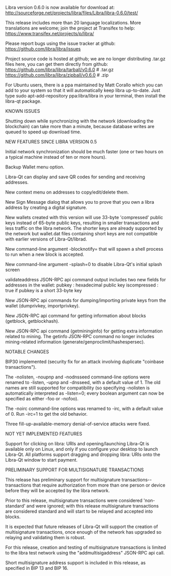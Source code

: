 Libra version 0.6.0 is now available for download at:
http://sourceforge.net/projects/libra/files/Libra/libra-0.6.0/test/

This release includes more than 20 language localizations.
More translations are welcome; join the
project at Transifex to help:
https://www.transifex.net/projects/p/libra/

Please report bugs using the issue tracker at github:
https://github.com/libra/libra/issues

Project source code is hosted at github; we are no longer
distributing .tar.gz files here, you can get them
directly from github:
https://github.com/libra/libra/tarball/v0.6.0  # .tar.gz
https://github.com/libra/libra/zipball/v0.6.0  # .zip

For Ubuntu users, there is a ppa maintained by Matt Corallo which
you can add to your system so that it will automatically keep
libra up-to-date.  Just type
sudo apt-add-repository ppa:libra/libra
in your terminal, then install the libra-qt package.


KNOWN ISSUES

Shutting down while synchronizing with the network
(downloading the blockchain) can take more than a minute,
because database writes are queued to speed up download
time.


NEW FEATURES SINCE LIBRA VERSION 0.5

Initial network synchronization should be much faster
(one or two hours on a typical machine instead of ten or more
hours).

Backup Wallet menu option.

Libra-Qt can display and save QR codes for sending
and receiving addresses.

New context menu on addresses to copy/edit/delete them.

New Sign Message dialog that allows you to prove that you
own a libra address by creating a digital
signature.

New wallets created with this version will
use 33-byte 'compressed' public keys instead of
65-byte public keys, resulting in smaller
transactions and less traffic on the libra
network. The shorter keys are already supported
by the network but wallet.dat files containing
short keys are not compatible with earlier
versions of Libra-Qt/librad.

New command-line argument -blocknotify=<command>
that will spawn a shell process to run <command> 
when a new block is accepted.

New command-line argument -splash=0 to disable
Libra-Qt's initial splash screen

validateaddress JSON-RPC api command output includes
two new fields for addresses in the wallet:
pubkey : hexadecimal public key
iscompressed : true if pubkey is a short 33-byte key

New JSON-RPC api commands for dumping/importing
private keys from the wallet (dumprivkey, importprivkey).

New JSON-RPC api command for getting information about
blocks (getblock, getblockhash).

New JSON-RPC api command (getmininginfo) for getting
extra information related to mining. The getinfo
JSON-RPC command no longer includes mining-related
information (generate/genproclimit/hashespersec).



NOTABLE CHANGES

BIP30 implemented (security fix for an attack involving
duplicate "coinbase transactions").

The -nolisten, -noupnp and -nodnsseed command-line
options were renamed to -listen, -upnp and -dnsseed,
with a default value of 1. The old names are still
supported for compatibility (so specifying -nolisten
is automatically interpreted as -listen=0; every
boolean argument can now be specified as either
-foo or -nofoo).

The -noirc command-line options was renamed to
-irc, with a default value of 0. Run -irc=1 to
get the old behavior.

Three fill-up-available-memory denial-of-service
attacks were fixed.


NOT YET IMPLEMENTED FEATURES

Support for clicking on libra: URIs and
opening/launching Libra-Qt is available only on Linux,
and only if you configure your desktop to launch
Libra-Qt. All platforms support dragging and dropping
libra: URIs onto the Libra-Qt window to start
payment.


PRELIMINARY SUPPORT FOR MULTISIGNATURE TRANSACTIONS

This release has preliminary support for multisignature
transactions-- transactions that require authorization
from more than one person or device before they
will be accepted by the libra network.

Prior to this release, multisignature transactions
were considered 'non-standard' and were ignored;
with this release multisignature transactions are
considered standard and will start to be relayed
and accepted into blocks.

It is expected that future releases of Libra-Qt
will support the creation of multisignature transactions,
once enough of the network has upgraded so relaying
and validating them is robust.

For this release, creation and testing of multisignature
transactions is limited to the libra test network using
the "addmultisigaddress" JSON-RPC api call.

Short multisignature address support is included in this
release, as specified in BIP 13 and BIP 16.
